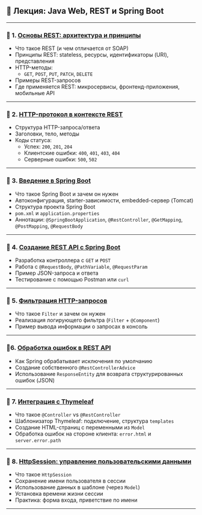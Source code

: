 ## 📘 Лекция: Java Web, REST и Spring Boot

---

### 🔹 1. [Основы REST: архитектура и принципы](1_Rest.md)

- Что такое REST (и чем отличается от SOAP)
- Принципы REST: stateless, ресурсы, идентификаторы (URI), представления
- HTTP-методы:
  - `GET`, `POST`, `PUT`, `PATCH`, `DELETE`
- Примеры REST-запросов
- Где применяется REST: микросервисы, фронтенд-приложения, мобильные API

---

### 🔹 2. [HTTP-протокол в контексте REST](2_Rest_protocol.md)

- Структура HTTP-запроса/ответа
- Заголовки, тело, методы
- Коды статуса:
  - Успех: `200`, `201`, `204`
  - Клиентские ошибки: `400`, `401`, `403`, `404`
  - Серверные ошибки: `500`, `502`

---

### 🔹 3. [Введение в Spring Boot](3_into_springboot.md)

- Что такое Spring Boot и зачем он нужен
- Автоконфигурация, starter-зависимости, embedded-сервер (Tomcat)
- Структура проекта Spring Boot
- `pom.xml` и `application.properties`
- Аннотации: `@SpringBootApplication`, `@RestController`, `@GetMapping`, `@PostMapping`, `@RequestBody`

---

### 🔹 4. [Создание REST API с Spring Boot](SpringBootRest.md)
- Разработка контроллера с `GET` и `POST`
- Работа с `@RequestBody`, `@PathVariable`, `@RequestParam`
- Пример JSON-запроса и ответа
- Тестирование с помощью Postman или `curl`

---

### 🔹 5. [Фильтрация HTTP-запросов](5_filters.md)

- Что такое `Filter` и зачем он нужен
- Реализация логирующего фильтра (`Filter` + `@Component`)
- Пример вывода информации о запросах в консоль

---

### 🔹6. [Обработка ошибок в REST API](6_error_handler_springboot.md)

- Как Spring обрабатывает исключения по умолчанию
- Создание собственного `@RestControllerAdvice`
- Использование `ResponseEntity` для возврата структурированных ошибок (JSON)

---

### 🔹 7. [Интеграция с Thymeleaf](7_Thymeleaf.md)

- Что такое `@Controller` vs `@RestController`
- Шаблонизатор Thymeleaf: подключение, структура `templates`
- Создание HTML-страниц с переменными из `Model`
- Обработка ошибок на стороне клиента: `error.html` и `server.error.path`

---

### 🔹 8. [HttpSession: управление пользовательскими данными](8_httpSession.md)

- Что такое `HttpSession`
- Сохранение имени пользователя в сессии
- Использование данных в шаблоне (через `Model`)
- Установка времени жизни сессии
- Практика: форма входа, приветствие по имени

---
